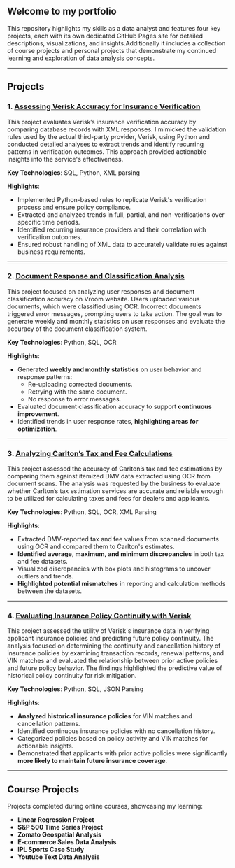 ## Welcome to my portfolio

This repository highlights my skills as a data analyst and features four key projects, each with its own dedicated GitHub Pages site for detailed descriptions, visualizations, and insights.Additionally it includes a collection of course projects and personal projects that demonstrate my continued learning and exploration of data analysis concepts.

---

## Projects

### 1. [Assessing Verisk Accuracy for Insurance Verification](https://srdjan-injac.github.io/Verisk-Accuracy/)

This project evaluates Verisk’s insurance verification accuracy by comparing database records with XML responses. I mimicked the validation rules used by the actual third-party provider, Verisk, using Python and conducted detailed analyses to extract trends and identify recurring patterns in verification outcomes. This approach provided actionable insights into the service's effectiveness.

**Key Technologies**: SQL, Python, XML parsing

**Highlights**:
- Implemented Python-based rules to replicate Verisk's verification process and ensure policy compliance.
- Extracted and analyzed trends in full, partial, and non-verifications over specific time periods.
- Identified recurring insurance providers and their correlation with verification outcomes.
- Ensured robust handling of XML data to accurately validate rules against business requirements.

---

### 2. [Document Response and Classification Analysis](https://srdjan-injac.github.io/doc_classification_stats/)

This project focused on analyzing user responses and document classification accuracy on Vroom website. Users uploaded various documents, which were classified using OCR. Incorrect documents triggered error messages, prompting users to take action. The goal was to generate weekly and monthly statistics on user responses and evaluate the accuracy of the document classification system.

**Key Technologies**: Python, SQL, OCR

**Highlights**:
- Generated **weekly and monthly statistics** on user behavior and response patterns:
  - Re-uploading corrected documents.
  - Retrying with the same document.
  - No response to error messages.
- Evaluated document classification accuracy to support **continuous improvement**.
- Identified trends in user response rates, **highlighting areas for optimization**.

---

### 3. [Analyzing Carlton’s Tax and Fee Calculations](https://srdjan-injac.github.io/carlton_tax_accuracy/)

This project assessed the accuracy of Carlton’s tax and fee estimations by comparing them against itemized DMV data extracted using OCR from document scans. The analysis was requested by the business to evaluate whether Carlton’s tax estimation services are accurate and reliable enough to be utilized for calculating taxes and fees for dealers and applicants.

**Key Technologies**: Python, SQL, OCR, XML Parsing

**Highlights**:
- Extracted DMV-reported tax and fee values from scanned documents using OCR and compared them to Carlton's estimates.
- **Identified average, maximum, and minimum discrepancies** in both tax and fee datasets.
- Visualized discrepancies with box plots and histograms to uncover outliers and trends.
- **Highlighted potential mismatches** in reporting and calculation methods between the datasets.

---

### 4. [Evaluating Insurance Policy Continuity with Verisk](https://srdjan-injac.github.io/active_insurance_policies/)

This project assessed the utility of Verisk's insurance data in verifying applicant insurance policies and predicting future policy continuity. The analysis focused on determining the continuity and cancellation history of insurance policies by examining transaction records, renewal patterns, and VIN matches and evaluated the relationship between prior active policies and future policy behavior. The findings highlighted the predictive value of historical policy continuity for risk mitigation.

**Key Technologies**: Python, SQL, JSON Parsing

**Highlights**:
- **Analyzed historical insurance policies** for VIN matches and cancellation patterns.
- Identified continuous insurance policies with no cancellation history.
- Categorized policies based on policy activity and VIN matches for actionable insights.
- Demonstrated that applicants with prior active policies were significantly **more likely to maintain future insurance coverage**.

---

## Course Projects

Projects completed during online courses, showcasing my learning:

- **Linear Regression Project**
- **S&P 500 Time Series Project**
- **Zomato Geospatial Analysis**
- **E-commerce Sales Data Analysis**
- **IPL Sports Case Study**
- **Youtube Text Data Analysis**

